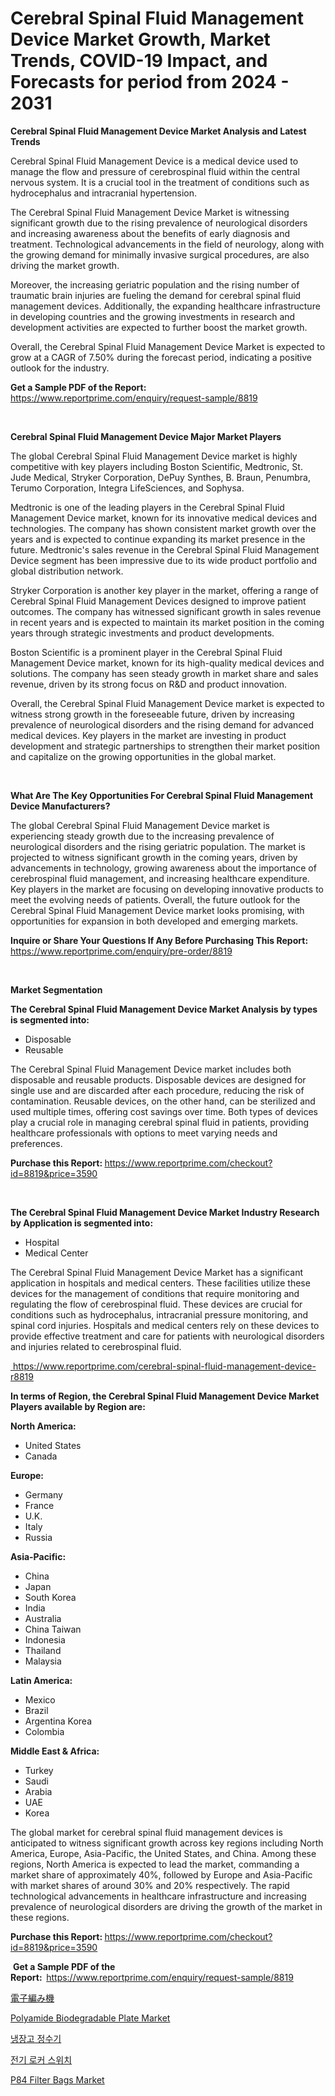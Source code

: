 <p><h1>Cerebral Spinal Fluid Management Device Market Growth, Market Trends, COVID-19 Impact, and Forecasts for period from 2024 - 2031</h1></p><p><strong>Cerebral Spinal Fluid Management Device Market Analysis and Latest Trends</strong></p>
<p><p>Cerebral Spinal Fluid Management Device is a medical device used to manage the flow and pressure of cerebrospinal fluid within the central nervous system. It is a crucial tool in the treatment of conditions such as hydrocephalus and intracranial hypertension.</p><p>The Cerebral Spinal Fluid Management Device Market is witnessing significant growth due to the rising prevalence of neurological disorders and increasing awareness about the benefits of early diagnosis and treatment. Technological advancements in the field of neurology, along with the growing demand for minimally invasive surgical procedures, are also driving the market growth.</p><p>Moreover, the increasing geriatric population and the rising number of traumatic brain injuries are fueling the demand for cerebral spinal fluid management devices. Additionally, the expanding healthcare infrastructure in developing countries and the growing investments in research and development activities are expected to further boost the market growth.</p><p>Overall, the Cerebral Spinal Fluid Management Device Market is expected to grow at a CAGR of 7.50% during the forecast period, indicating a positive outlook for the industry.</p></p>
<p><strong>Get a Sample PDF of the Report:&nbsp;</strong> <a href="https://www.reportprime.com/enquiry/request-sample/8819">https://www.reportprime.com/enquiry/request-sample/8819</a></p>
<p>&nbsp;</p>
<p><strong>Cerebral Spinal Fluid Management Device Major Market Players</strong></p>
<p><p>The global Cerebral Spinal Fluid Management Device market is highly competitive with key players including Boston Scientific, Medtronic, St. Jude Medical, Stryker Corporation, DePuy Synthes, B. Braun, Penumbra, Terumo Corporation, Integra LifeSciences, and Sophysa.</p><p>Medtronic is one of the leading players in the Cerebral Spinal Fluid Management Device market, known for its innovative medical devices and technologies. The company has shown consistent market growth over the years and is expected to continue expanding its market presence in the future. Medtronic's sales revenue in the Cerebral Spinal Fluid Management Device segment has been impressive due to its wide product portfolio and global distribution network.</p><p>Stryker Corporation is another key player in the market, offering a range of Cerebral Spinal Fluid Management Devices designed to improve patient outcomes. The company has witnessed significant growth in sales revenue in recent years and is expected to maintain its market position in the coming years through strategic investments and product developments.</p><p>Boston Scientific is a prominent player in the Cerebral Spinal Fluid Management Device market, known for its high-quality medical devices and solutions. The company has seen steady growth in market share and sales revenue, driven by its strong focus on R&D and product innovation.</p><p>Overall, the Cerebral Spinal Fluid Management Device market is expected to witness strong growth in the foreseeable future, driven by increasing prevalence of neurological disorders and the rising demand for advanced medical devices. Key players in the market are investing in product development and strategic partnerships to strengthen their market position and capitalize on the growing opportunities in the global market.</p></p>
<p>&nbsp;</p>
<p><strong>What Are The Key Opportunities For Cerebral Spinal Fluid Management Device Manufacturers?</strong></p>
<p><p>The global Cerebral Spinal Fluid Management Device market is experiencing steady growth due to the increasing prevalence of neurological disorders and the rising geriatric population. The market is projected to witness significant growth in the coming years, driven by advancements in technology, growing awareness about the importance of cerebrospinal fluid management, and increasing healthcare expenditure. Key players in the market are focusing on developing innovative products to meet the evolving needs of patients. Overall, the future outlook for the Cerebral Spinal Fluid Management Device market looks promising, with opportunities for expansion in both developed and emerging markets.</p></p>
<p><strong>Inquire or Share Your Questions If Any Before Purchasing This Report:</strong> <a href="https://www.reportprime.com/enquiry/pre-order/8819">https://www.reportprime.com/enquiry/pre-order/8819</a></p>
<p>&nbsp;</p>
<p><strong>Market Segmentation</strong></p>
<p><strong>The Cerebral Spinal Fluid Management Device Market Analysis by types is segmented into:</strong></p>
<p><ul><li>Disposable</li><li>Reusable</li></ul></p>
<p><p>The Cerebral Spinal Fluid Management Device market includes both disposable and reusable products. Disposable devices are designed for single use and are discarded after each procedure, reducing the risk of contamination. Reusable devices, on the other hand, can be sterilized and used multiple times, offering cost savings over time. Both types of devices play a crucial role in managing cerebral spinal fluid in patients, providing healthcare professionals with options to meet varying needs and preferences.</p></p>
<p><strong>Purchase this Report:&nbsp;</strong><a href="https://www.reportprime.com/checkout?id=8819&price=3590">https://www.reportprime.com/checkout?id=8819&price=3590</a></p>
<p>&nbsp;</p>
<p><strong>The Cerebral Spinal Fluid Management Device Market Industry Research by Application is segmented into:</strong></p>
<p><ul><li>Hospital</li><li>Medical Center</li></ul></p>
<p><p>The Cerebral Spinal Fluid Management Device Market has a significant application in hospitals and medical centers. These facilities utilize these devices for the management of conditions that require monitoring and regulating the flow of cerebrospinal fluid. These devices are crucial for conditions such as hydrocephalus, intracranial pressure monitoring, and spinal cord injuries. Hospitals and medical centers rely on these devices to provide effective treatment and care for patients with neurological disorders and injuries related to cerebrospinal fluid.</p></p>
<p><a href="https://www.reportprime.com/cerebral-spinal-fluid-management-device-r8819">&nbsp;https://www.reportprime.com/cerebral-spinal-fluid-management-device-r8819</a></p>
<p><strong>In terms of Region, the Cerebral Spinal Fluid Management Device Market Players available by Region are:</strong></p>
<p>
    <p> <strong> North America: </strong>
        <ul>
            <li>United States</li>
            <li>Canada</li>
        </ul>
        </p> 
    <p> <strong> Europe: </strong>
        <ul>
            <li>Germany</li>
            <li>France</li>
            <li>U.K.</li>
            <li>Italy</li>
            <li>Russia</li>
        </ul>
        </p> 
    <p> <strong> Asia-Pacific: </strong>
        <ul>
            <li>China</li>
            <li>Japan</li>
            <li>South Korea</li>
            <li>India</li>
            <li>Australia</li>
            <li>China Taiwan</li>
            <li>Indonesia</li>
            <li>Thailand</li>
            <li>Malaysia</li>
        </ul>
        </p> 
    <p> <strong> Latin America: </strong>
        <ul>
            <li>Mexico</li>
            <li>Brazil</li>
            <li>Argentina Korea</li>
            <li>Colombia</li>
        </ul>
        </p> 
    <p> <strong> Middle East & Africa: </strong>
        <ul>
            <li>Turkey</li>
            <li>Saudi</li>
            <li>Arabia</li>
            <li>UAE</li>
            <li>Korea</li>
        </ul>
    </p>
    </p>
<p><p>The global market for cerebral spinal fluid management devices is anticipated to witness significant growth across key regions including North America, Europe, Asia-Pacific, the United States, and China. Among these regions, North America is expected to lead the market, commanding a market share of approximately 40%, followed by Europe and Asia-Pacific with market shares of around 30% and 20% respectively. The rapid technological advancements in healthcare infrastructure and increasing prevalence of neurological disorders are driving the growth of the market in these regions.</p></p>
<p><strong>Purchase this Report: </strong><a href="https://www.reportprime.com/checkout?id=8819&price=3590">https://www.reportprime.com/checkout?id=8819&price=3590</a></p>
<p>&nbsp;<strong>Get a Sample PDF of the Report:&nbsp;&nbsp;</strong><a href="https://www.reportprime.com/enquiry/request-sample/8819">https://www.reportprime.com/enquiry/request-sample/8819</a></p>
<p><strong></strong></p>
<p><p><a href="https://github.com/andym141978/Market-Research-Report-List-1/blob/main/867521877621.md">電子編み機</a></p><p><a href="https://github.com/joannagoyvaerts/Market-Research-Report-List-2/blob/main/polyamide-biodegradable-plate-market.md">Polyamide Biodegradable Plate Market</a></p><p><a href="https://github.com/GabrielBlanda5656/Market-Research-Report-List-1/blob/main/839121073345.md">냉장고 정수기</a></p><p><a href="https://github.com/vsckjg50460/Market-Research-Report-List-2/blob/main/400035373344.md">전기 로커 스위치</a></p><p><a href="https://issuu.com/reportprime-2/docs/p84-filter-bags-market-size-2030.pptx">P84 Filter Bags Market</a></p></p>